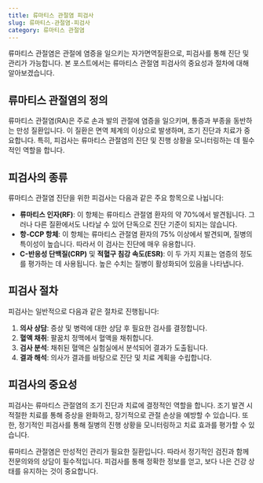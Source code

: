 ```yaml
---
title: 류마티스 관절염 피검사
slug: 류마티스-관절염-피검사
category: 류마티스 관절염
---
```


류마티스 관절염은 관절에 염증을 일으키는 자가면역질환으로, 피검사를 통해 진단 및 관리가 가능합니다. 본 포스트에서는 류마티스 관절염 피검사의 중요성과 절차에 대해 알아보겠습니다.

## 류마티스 관절염의 정의

류마티스 관절염(RA)은 주로 손과 발의 관절에 염증을 일으키며, 통증과 부종을 동반하는 만성 질환입니다. 이 질환은 면역 체계의 이상으로 발생하며, 조기 진단과 치료가 중요합니다. 특히, 피검사는 류마티스 관절염의 진단 및 진행 상황을 모니터링하는 데 필수적인 역할을 합니다.

## 피검사의 종류

류마티스 관절염 진단을 위한 피검사는 다음과 같은 주요 항목으로 나뉩니다:

- **류마티스 인자(RF)**: 이 항체는 류마티스 관절염 환자의 약 70%에서 발견됩니다. 그러나 다른 질환에서도 나타날 수 있어 단독으로 진단 기준이 되지는 않습니다.
- **항-CCP 항체**: 이 항체는 류마티스 관절염 환자의 75% 이상에서 발견되며, 질병의 특이성이 높습니다. 따라서 이 검사는 진단에 매우 유용합니다.
- **C-반응성 단백질(CRP)** 및 **적혈구 침강 속도(ESR)**: 이 두 가지 지표는 염증의 정도를 평가하는 데 사용됩니다. 높은 수치는 질병이 활성화되어 있음을 나타냅니다.

## 피검사 절차

피검사는 일반적으로 다음과 같은 절차로 진행됩니다:

1. **의사 상담**: 증상 및 병력에 대한 상담 후 필요한 검사를 결정합니다.
2. **혈액 채취**: 팔꿈치 정맥에서 혈액을 채취합니다.
3. **검사 분석**: 채취된 혈액은 실험실에서 분석되어 결과가 도출됩니다.
4. **결과 해석**: 의사가 결과를 바탕으로 진단 및 치료 계획을 수립합니다.

## 피검사의 중요성

피검사는 류마티스 관절염의 조기 진단과 치료에 결정적인 역할을 합니다. 조기 발견 시 적절한 치료를 통해 증상을 완화하고, 장기적으로 관절 손상을 예방할 수 있습니다. 또한, 정기적인 피검사를 통해 질병의 진행 상황을 모니터링하고 치료 효과를 평가할 수 있습니다.

류마티스 관절염은 만성적인 관리가 필요한 질환입니다. 따라서 정기적인 검진과 함께 전문의와의 상담이 필수적입니다. 피검사를 통해 정확한 정보를 얻고, 보다 나은 건강 상태를 유지하는 것이 중요합니다.
